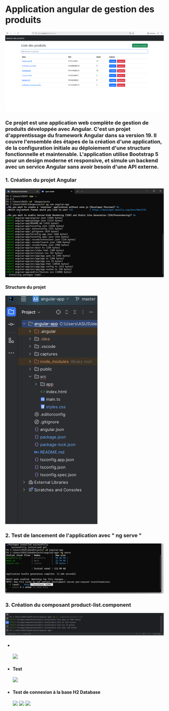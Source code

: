 <h1>Application angular de gestion des produits</h1>
<img src="captures/application.png">
<h3><p>Ce projet est une application web complète de gestion de produits développée avec Angular. C'est un projet d'apprentissage du framework Angular dans sa version 19. Il couvre l'ensemble des étapes de la création d'une application, de la configuration initiale au déploiement d'une structure fonctionnelle et maintenable.
L'application utilise Bootstrap 5 pour un design moderne et responsive, et simule un backend avec un service Angular sans avoir besoin d'une API externe.</p></h3>
<h3>1. Création du projet Angular</h3>
<img src="captures/creation-projet.png">
<br/>
<h4>Structure du projet</h4>
<img src="captures/structure-projet.png">
<br/>
<h3>2. Test de lancement de l'application avec " ng serve "</h3>
<img src="captures/lancement-app.png">
<h3>3. Création du composant product-list.component</h3>
<img src="captures/composant-product-list.png">
<ul>
<li><h4></h4></li>
<img src="captures/TestDao.png">
<li><h4>Test</h4></li>
<img src="captures/Test.png">
<li><h4>Test de connexion à la base H2 Database</h4></li>
<img src="captures/connexion-H2.png">
<img src="captures/conx.png">
<img src="captures/Test-enregistrements.png">
</ul>
